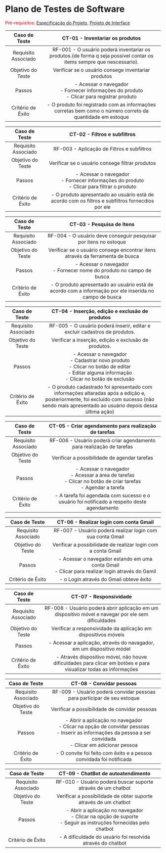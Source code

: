 # Plano de Testes de Software

<span style="color:red">Pré-requisitos: <a href="2-Especificação do Projeto.md"> Especificação do Projeto</a></span>, <a href="3-Projeto de Interface.md"> Projeto de Interface</a>


| **Caso de Teste** | **CT-01 - Inventariar os produtos** |
|:---:	|:---:	|
| Requisito Associado | RF-001 - O usuário poderá inventariar os produtos.(de forma q seja possivel contar os items sempre que nescessario). |
| Objetivo do Teste | Verificar se o usuário consege inventariar produtos |
| Passos | - Acessar o navegador <br> - Fornecer informações do produto <br> - Clicar para registrar produto <br> |
| Critério de Êxito | - O produto foi registrado com as informações corretas bem como o número correto da quantidade em estoque |

| **Caso de Teste** | **CT-02 - Filtros e subfiltros** |
|:---:	|:---:|
| Requisito Associado | RF-003 - Aplicação de Filtros e subfiltros |
| Objetivo do Teste | Verificar se o usuário consege filtrar produtos |
| Passos | - Acessar o navegador <br> - Fornecer informações do produto <br> - Clicar para filtrar o produto<br> |
| Critério de Êxito | - O produto apresentado ao usuário está de acordo com os filtros e subfiltros fornecdios por ele |

| **Caso de Teste** | **CT-03 - Pesquisa de Itens** |
|:---:	|:---:|
| Requisito Associado | RF-004 - O usuário deve conseguir pesquisar por itens no estoque |
| Objetivo do Teste | Verificar se o usuário consege encontrar itens através da ferramenta de busca |
| Passos | - Acessar o navegador <br> - Fornecer nome do produto no campo de busca <br>|
| Critério de Êxito | - O produto apresentado ao usuário está de acordo com a informação por ele inserida no campo de busca |

| **Caso de Teste** | **CT-04 - Inserção, edição e exclusão de produtos** |
|:---:	|:---:|
| Requisito Associado | RF-005 - O usuário poderá inserir, editar e excluir cadastros de produtos. |
| Objetivo do Teste | Verificar a inserção, edição e exclusão de produtos. |
| Passos | - Acessar o navegador <br> - Cadastrar novo produto <br> - Clicar no botão de editar <br> - Editar alguma informação <br> - Clicar no botão de exclusão <br>|
| Critério de Êxito | - O produto cadastrado foi apresentado com informações altaradas após a edição e, posteriormente, foi excluído com sucesso (não sendo mais apresentado ao usuário depois dessa última ação) |

| **Caso de Teste** | **CT-05 - Criar agendamento para realização de tarefas** |
|:---:	|:---:|
| Requisito Associado | RF-006 - Usuário poderá criar agendamento para realização de tarefas |
| Objetivo do Teste | Verificar a possibilidade de agendar tarefas |
| Passos | - Acessar o navegador <br> - Acessar a área de tarefas <br> - Clicar no botão de criar tarefas <br> - Agendar a tarefa <br> |
| Critério de Êxito | - A tarefa foi agendada com sucesso e o usuário foi notificado a respeito deste agendamento |

| **Caso de Teste** | **CT-06 - Realizar login com conta Gmail** |
|:---:	|:---:|
| Requisito Associado | RF-007 - Usuário poderá realizar login com sua conta Gmail |
| Objetivo do Teste | Verificar a possibilidade de realizar login com a conta Gmail |
| Passos | - Acessar o navegador estando em uma conta Gmail <br> - Clicar para realizar login através do Gamil <br> |
| Critério de Êxito | - o Login através do Gmail obteve êxito |

| **Caso de Teste** | **CT-07 - Responsividade** |
|:---:	|:---:|
| Requisito Associado | RF-008 - Usuário poderá abrir aplicação em um dispositivo móvel e navegar por ele sem dificuldades |
| Objetivo do Teste | Verificar a responsividade da aplicação em dispositivos móveis |
| Passos | - Acessar a aplicação, através do navagador, em um dispositivo módel <br> |
| Critério de Êxito | - Através dispositivo móvel, não houve dificuldades para clicar em botões e para visualizar todas as informações |

| **Caso de Teste** | **CT-08 - Convidar pessoas** |
|:---:	|:---:|
| Requisito Associado | RF-009 - Usuário poderá convidar pessoas para participar de seu estoque |
| Objetivo do Teste | Verificar a possibilidade de convidar pessoas |
| Passos | - Abrir a aplicação no navegador <br> - Clicar na opção de convidar pessoas <br> - Inserir as informações da pessoa a ser convidada <br> - Clicar em adicionar pessoa <br> |
| Critério de Êxito | - O convite foi feito com êxito e a pessoa convidada foi notificada |

| **Caso de Teste** | **CT-09 - ChatBot de autoatendimento** |
|:---:	|:---:|
| Requisito Associado | RF-010 - Usuário poderá buscar suporte através de um chatbot |
| Objetivo do Teste | Verificar a possibilidade de obter suporte através de um chatbot |
| Passos | - Abrir a aplicação no navegador <br> - Clicar na opção de suporte <br> - Seguir as instruções fornecidas pelo chatbot |
| Critério de Êxito | - A dificuldade do usuário foi resolvida através do chatbot |



 

